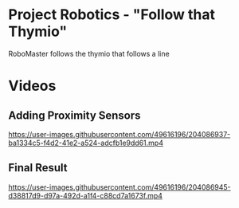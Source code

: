 # Project Robotics - "Follow that Thymio"

RoboMaster follows the thymio that follows a line


# Videos


## Adding Proximity Sensors
https://user-images.githubusercontent.com/49616196/204086937-ba1334c5-f4d2-41e2-a524-adcfb1e9dd61.mp4




## Final Result
https://user-images.githubusercontent.com/49616196/204086945-d38817d9-d97a-492d-a1f4-c88cd7a1673f.mp4

